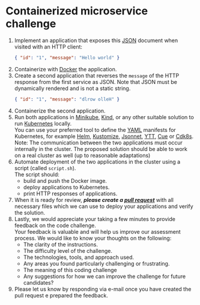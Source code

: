 # Containerized microservice challenge 

1. Implement an application that exposes this [JSON](https://www.json.org/json-en.html) document when visited with an HTTP client:
   ```json
   { "id": "1", "message": "Hello world" }
   ```
2. Containerize with [Docker](https://www.docker.com/) the application.
3. Create a second application that reverses the `message` of the HTTP response from the first service as JSON. Note that JSON must be dynamically rendered and is not a static string.
      ```json
      { "id": "1", "message": "dlrow olleH" }
      ```
4. Containerize the second application.
5. Run both applications in [Minikube](https://minikube.sigs.k8s.io/docs/), [Kind](https://kind.sigs.k8s.io/), or any other suitable solution to run [Kubernetes](https://kubernetes.io/) locally.  
  You can use your preferred tool to define the [YAML](https://yaml.org/) manifests for Kubernetes, for example [Helm](https://helm.sh/), [Kustomize](https://kustomize.io/), [Jsonnet](https://jsonnet.org/), [YTT](https://carvel.dev/ytt/), [Cue](https://cuelang.org/) or [Cdk8s](https://cdk8s.io/).  
  Note: The communication between the two applications must occur internally in the cluster. The proposed solution should be able to work on a real cluster as well (up to reasonable adaptations)
6. Automate deployment of the two applications in the cluster using a script (called `script.sh`).  
  The script should:
   - build and push the Docker image.
   - deploy applications to Kubernetes.
   - print HTTP responses of applications.
7. When it is ready for review, ***please create a [pull request](https://docs.github.com/en/free-pro-team@latest/github/collaborating-with-issues-and-pull-requests/creating-a-pull-request)*** with all necessary files which we can use to deploy your applications and verify the solution.
8. Lastly, we would appreciate your taking a few minutes to provide feedback on the code challenge.  
  Your feedback is valuable and will help us improve our assessment process.
  We would like to know your thoughts on the following:
   - The clarity of the instructions.
   - The difficulty level of the challenge.
   - The technologies, tools, and approach used.
   - Any areas you found particularly challenging or frustrating.
   - The meaning of this coding challenge
   - Any suggestions for how we can improve the challenge for future candidates?
9. Please let us know by responding via e-mail once you have created the pull request e prepared the feedback.